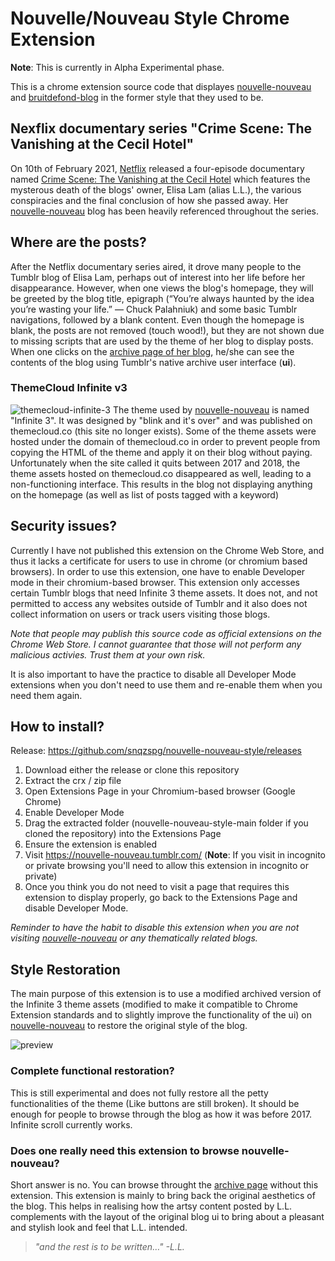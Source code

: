 # Nouvelle/Nouveau Style Chrome Extension
**Note**: This is currently in Alpha Experimental phase.

This is a chrome extension source code that displayes [nouvelle-nouveau](https://nouvelle-nouveau.tumblr.com/) and [bruitdefond-blog](https://bruitdefond-blog.tumblr.com/) in the former style that they used to be.

## Nexflix documentary series "Crime Scene: The Vanishing at the Cecil Hotel"
On 10th of February 2021, [Netflix](https://www.netflix.com/) released a four-episode documentary named [Crime Scene: The Vanishing at the Cecil Hotel](https://www.netflix.com/title/81183727) which features the mysterous death of the blogs' owner, Elisa Lam (alias L.L.), the various conspiracies and the final conclusion of how she passed away. Her [nouvelle-nouveau](https://nouvelle-nouveau.tumblr.com/) blog has been heavily referenced throughout the series. 

## Where are the posts?
After the Netflix documentary series aired, it drove many people to the Tumblr blog of Elisa Lam, perhaps out of interest into her life before her disappearance. However, when one views the blog's homepage, they will be greeted by the blog title, epigraph (“You’re always haunted by the idea you’re wasting your life.” — Chuck Palahniuk) and some basic Tumblr navigations, followed by a blank content. Even though the homepage is blank, the posts are not removed (touch wood!), but they are not shown due to missing scripts that are used by the theme of her blog to display posts. When one clicks on the [archive page of her blog](https://nouvelle-nouveau.tumblr.com/archive), he/she can see the contents of the blog using Tumblr's native archive user interface (**ui**).

### ThemeCloud Infinite v3
![themecloud-infinite-3](https://user-images.githubusercontent.com/43104884/115521589-e0dc8880-a2bd-11eb-9f57-a8ea46f68ae0.jpg)
The theme used by [nouvelle-nouveau](https://nouvelle-nouveau.tumblr.com/) is named "Infinite 3". It was designed by "blink and it's over" and was published on themecloud.co (this site no longer exists). Some of the theme assets were hosted under the domain of themecloud.co in order to prevent people from copying the HTML of the theme and apply it on their blog without paying. Unfortunately when the site called it quits between 2017 and 2018, the theme assets hosted on themecloud.co disappeared as well, leading to a non-functioning interface. This results in the blog not displaying anything on the homepage (as well as list of posts tagged with a keyword)

## Security issues?
Currently I have not published this extension on the Chrome Web Store, and thus it lacks a certificate for users to use in chrome (or chromium based browsers). In order to use this extension, one have to enable Developer mode in their chromium-based browser. This extension only accesses certain Tumblr blogs that need Infinite 3 theme assets. It does not, and not permitted to access any websites outside of Tumblr and it also does not collect information on users or track users visiting those blogs.

*Note that people may publish this source code as official extensions on the Chrome Web Store. I cannot guarantee that those will not perform any malicious activies. Trust them at your own risk.*

It is also important to have the practice to disable all Developer Mode extensions when you don't need to use them and re-enable them when you need them again. 

## How to install?
Release: https://github.com/snqzspg/nouvelle-nouveau-style/releases
  1. Download either the release or clone this repository
  2. Extract the crx / zip file
  3. Open Extensions Page in your Chromium-based browser (Google Chrome)
  4. Enable Developer Mode
  5. Drag the extracted folder (nouvelle-nouveau-style-main folder if you cloned the repository) into the Extensions Page
  6. Ensure the extension is enabled
  7. Visit https://nouvelle-nouveau.tumblr.com/ (**Note**: If you visit in incognito or private browsing you'll need to allow this extension in incognito or private)
  8. Once you think you do not need to visit a page that requires this extension to display properly, go back to the Extensions Page and disable Developer Mode.

*Reminder to have the habit to disable this extension when you are not visiting [nouvelle-nouveau](https://nouvelle-nouveau.tumblr.com/) or any thematically related blogs.*

## Style Restoration
The main purpose of this extension is to use a modified archived version of the Infinite 3 theme assets (modified to make it compatible to Chrome Extension standards and to slightly improve the functionality of the ui) on [nouvelle-nouveau](https://nouvelle-nouveau.tumblr.com/) to restore the original style of the blog. 

![preview](https://user-images.githubusercontent.com/43104884/115401597-272ddb00-a21d-11eb-84e6-fe87491d8a59.jpg)

### Complete functional restoration?
This is still experimental and does not fully restore all the petty functionalities of the theme (Like buttons are still broken). It should be enough for people to browse through the blog as how it was before 2017. Infinite scroll currently works.

### Does one really need this extension to browse nouvelle-nouveau?
Short answer is no. You can browse throught the [archive page](https://nouvelle-nouveau.tumblr.com/archive) without this extension. This extension is mainly to bring back the original aesthetics of the blog. This helps in realising how the artsy content posted by L.L. complements with the layout of the original blog ui to bring about a pleasant and stylish look and feel that L.L. intended. 

> *"and the rest is to be written…" -L.L.*
